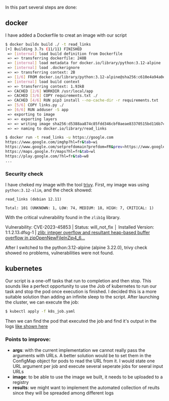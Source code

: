 In this part several steps are done:

## docker
 I have added a Dockerfile to creat an image with our script

``` bash
$ docker buildx build ./ -t read_links
[+] Building 3.7s (11/11) FINISHED                                                                                                                                             docker:default
 => [internal] load build definition from Dockerfile                                                                                                                                     0.1s
 => => transferring dockerfile: 248B                                                                                                                                                     0.0s
 => [internal] load metadata for docker.io/library/python:3.12-alpine                                                                                                                    1.1s
 => [internal] load .dockerignore                                                                                                                                                        0.1s
 => => transferring context: 2B                                                                                                                                                          0.0s
 => [1/6] FROM docker.io/library/python:3.12-alpine@sha256:c610e4a94a0e8b888b4b225bfc0e6b59dee607b1e61fb63ff3926083ff617216                                                              0.0s
 => [internal] load build context                                                                                                                                                        0.1s
 => => transferring context: 1.93kB                                                                                                                                                      0.0s
 => CACHED [2/6] WORKDIR /usr/local/app                                                                                                                                                  0.0s
 => CACHED [3/6] COPY requirements.txt ./                                                                                                                                                0.0s
 => CACHED [4/6] RUN pip3 install --no-cache-dir -r requirements.txt                                                                                                                     0.0s
 => [5/6] COPY links.py ./                                                                                                                                                               0.6s
 => [6/6] RUN adduser -S app                                                                                                                                                             0.7s
 => exporting to image                                                                                                                                                                   0.6s
 => => exporting layers                                                                                                                                                                  0.5s
 => => writing image sha256:d5388aa874c85fdd346cbf0aeae83370515bd116b7c4060a70f24e9d1c80f5bc                                                                                             0.0s
 => => naming to docker.io/library/read_links                                                                                                                                            0.0s
```

``` bash
$ docker run -t read_links -u https://google.com
https://www.google.com/imghp?hl=fr&tab=wi
https://www.google.com/setprefdomain?prefdom=FR&prev=https://www.google.fr/&sig=K_D8jtb1RtLMMXAZOlbSXqanPxwJY%3D
https://maps.google.fr/maps?hl=fr&tab=wl
https://play.google.com/?hl=fr&tab=w8
...
```

### Security check

I have cheked my image with the tool [trivy](https://github.com/aquasecurity/trivy).
First, my image was using `python:3.12-slim`, and the check showed:

```
read_links (debian 12.11)

Total: 101 (UNKNOWN: 1, LOW: 74, MEDIUM: 18, HIGH: 7, CRITICAL: 1)
```
With the critical vulnerability found in the `zlib1g` library.

Vulnerability: CVE-2023-45853 | Status: will_not_fix │ Installed Version: 1:1.2.13.dfsg-1 | [zlib: integer overflow and resultant heap-based buffer overflow in zipOpenNewFileInZip4_6...](https://avd.aquasec.com/nvd/cve-2023-45853)
 
After I switched to the python:3.12-alpine (alpine 3.22.0), trivy check showed no problems, vulnerabilities were not found.

## kubernetes

Our script is a one-off tasks that run to completion and then stop. This sounds like a perfect opportunity to use the Job of kubernetes to run our task and stop the pod once execution is finished. I decided this is a more suitable solution than adding an infinite sleep to the script. After launching the cluster, we can execute the job:
``` bash
$ kubectl apply -f k8s_job.yaml
```

Then we can find the pod that executed the job and find it's output in the logs [like shown here](https://kubernetes.io/docs/concepts/workloads/controllers/job/)

### Points to improve:

* **args**: with the current implementation we cannot really pass the arguments with URLs. A better solution would be to set them in the ConfigMap object for pods to read the URL from it. I would state one URL argument per job and execute several seperate jobs for seeral input URLs
* **image**: to be able to use the image we built, it needs to be uploaded to a registry
* **results**: we might want to implement the automated collection of reults since they will be spreaded among different logs
